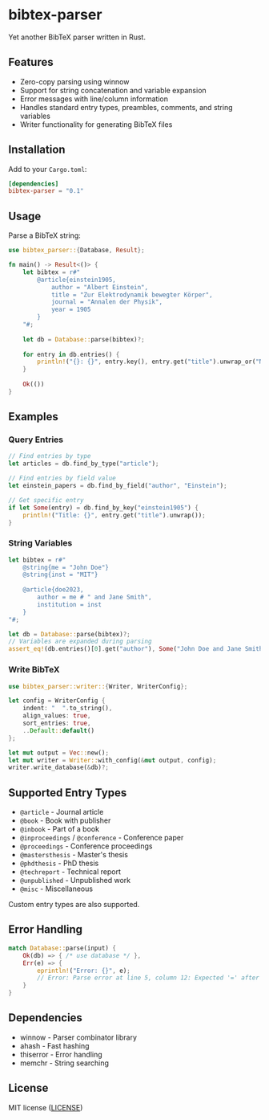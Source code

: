 # bibtex-parser

Yet another BibTeX parser written in Rust.

## Features

- Zero-copy parsing using winnow
- Support for string concatenation and variable expansion
- Error messages with line/column information
- Handles standard entry types, preambles, comments, and string variables
- Writer functionality for generating BibTeX files

## Installation

Add to your `Cargo.toml`:

```toml
[dependencies]
bibtex-parser = "0.1"
```

## Usage

Parse a BibTeX string:

```rust
use bibtex_parser::{Database, Result};

fn main() -> Result<()> {
    let bibtex = r#"
        @article{einstein1905,
            author = "Albert Einstein",
            title = "Zur Elektrodynamik bewegter Körper",
            journal = "Annalen der Physik",
            year = 1905
        }
    "#;
    
    let db = Database::parse(bibtex)?;
    
    for entry in db.entries() {
        println!("{}: {}", entry.key(), entry.get("title").unwrap_or("No title"));
    }
    
    Ok(())
}
```

## Examples

### Query Entries

```rust
// Find entries by type
let articles = db.find_by_type("article");

// Find entries by field value
let einstein_papers = db.find_by_field("author", "Einstein");

// Get specific entry
if let Some(entry) = db.find_by_key("einstein1905") {
    println!("Title: {}", entry.get("title").unwrap());
}
```

### String Variables

```rust
let bibtex = r#"
    @string{me = "John Doe"}
    @string{inst = "MIT"}
    
    @article{doe2023,
        author = me # " and Jane Smith",
        institution = inst
    }
"#;

let db = Database::parse(bibtex)?;
// Variables are expanded during parsing
assert_eq!(db.entries()[0].get("author"), Some("John Doe and Jane Smith"));
```

### Write BibTeX

```rust
use bibtex_parser::writer::{Writer, WriterConfig};

let config = WriterConfig {
    indent: "  ".to_string(),
    align_values: true,
    sort_entries: true,
    ..Default::default()
};

let mut output = Vec::new();
let mut writer = Writer::with_config(&mut output, config);
writer.write_database(&db)?;
```

## Supported Entry Types

- `@article` - Journal article
- `@book` - Book with publisher
- `@inbook` - Part of a book
- `@inproceedings` / `@conference` - Conference paper
- `@proceedings` - Conference proceedings
- `@mastersthesis` - Master's thesis
- `@phdthesis` - PhD thesis
- `@techreport` - Technical report
- `@unpublished` - Unpublished work
- `@misc` - Miscellaneous

Custom entry types are also supported.

## Error Handling

```rust
match Database::parse(input) {
    Ok(db) => { /* use database */ },
    Err(e) => {
        eprintln!("Error: {}", e);
        // Error: Parse error at line 5, column 12: Expected '=' after field name
    }
}
```

## Dependencies

- winnow - Parser combinator library
- ahash - Fast hashing
- thiserror - Error handling
- memchr - String searching

## License

MIT license ([LICENSE](LICENSE))
